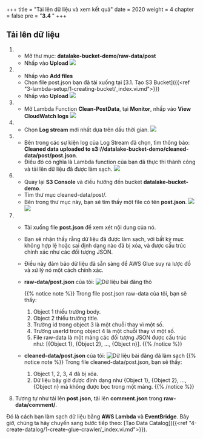 +++
title = "Tải lên dữ liệu và xem kết quả"
date = 2020
weight = 4
chapter = false
pre = "<b>3.4 </b>"
+++

## Tải lên dữ liệu

1.  - Mở thư mục: **datalake-bucket-demo/raw-data/post**
    - Nhấp vào **Upload**
      ![](/images/3/3/13.png)
2.  - Nhấp vào **Add files**
    - Chọn file post.json bạn đã tải xuống tại [3.1. Tạo S3 Bucket]({{<ref "3-lambda-setup/1-creating-bucket/_index.vi.md">}})
    - Nhấp vào **Upload**
      ![](/images/3/3/15.png)
3.  - Mở Lambda Function **Clean-PostData**, tại **Monitor**, nhấp vào **View CloudWatch logs**
      ![](/images/3/4/1.png)
4.  - Chọn **Log stream** mới nhất dựa trên dấu thời gian.
      ![](/images/3/4/2.png)
5.  - Bên trong các sự kiện log của Log Stream đã chọn, tìm thông báo:  
      **Cleaned data uploaded to s3://datalake-bucket-demo/cleaned-data/post/post.json**.
    - Điều đó có nghĩa là Lambda function của bạn đã thực thi thành công và tải lên dữ liệu đã được làm sạch.
      ![](/images/3/4/3.png)
6.  - Quay lại **S3 Console** và điều hướng đến bucket **datalake-bucket-demo**.
    - Tìm thư mục cleaned-data/post/.
    - Bên trong thư mục này, bạn sẽ tìm thấy một file có tên **post.json**.
      ![](/images/3/4/4.png)
      ![](/images/3/4/5.png)
7.  - Tải xuống file **post.json** để xem xét nội dung của nó.
    - Bạn sẽ nhận thấy rằng dữ liệu đã được làm sạch, với bất kỳ mục không hợp lệ hoặc sai định dạng nào đã bị xóa, và được cấu trúc chính xác như các đối tượng JSON.
    - Điều này đảm bảo dữ liệu đã sẵn sàng để AWS Glue suy ra lược đồ và xử lý nó một cách chính xác.
    - **raw-data/post.json** của tôi:
      ![Dữ liệu bài đăng thô](/images/3/4/6.png)

      {{% notice note %}}
      Trong file post.json raw-data của tôi, bạn sẽ thấy:

      1. Object 1 thiếu trường body.
      2. Object 2 thiếu trường title.
      3. Trường id trong object 3 là một chuỗi thay vì một số.
      4. Trường userId trong object 4 là một chuỗi thay vì một số.
      5. File raw-data là một mảng các đối tượng JSON được cấu trúc như:
         [{Object 1}, {Object 2}, ..., {Object n}].
         {{% /notice %}}

    - **cleaned-data/post.json** của tôi:
      ![Dữ liệu bài đăng đã làm sạch](/images/3/4/7.png)
      {{% notice note %}}
      Trong file cleaned-data/post.json, bạn sẽ thấy:

      1. Object 1, 2, 3, 4 đã bị xóa.
      2. Dữ liệu bây giờ được định dạng như {Object 1}, {Object 2}, ..., {Object n} mà không được bọc trong một mảng.
         {{% /notice %}}

8.  Tương tự như tải lên **post.json**, tải lên **comment.json** trong **raw-data/comment/**.

Đó là cách bạn làm sạch dữ liệu bằng **AWS Lambda** và **EventBridge**. Bây giờ, chúng ta hãy chuyển sang bước tiếp theo: [Tạo Data Catalog]({{<ref "4-create-datalog/1-create-glue-crawler/_index.vi.md">}}).
